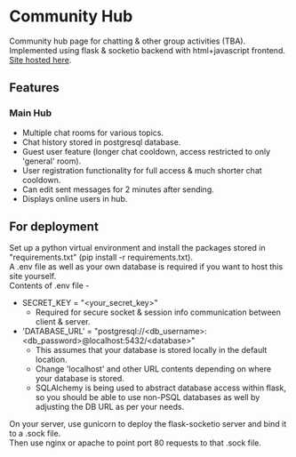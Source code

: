 # Community Hub
Community hub page for chatting & other group activities (TBA).  
Implemented using flask & socketio backend with html+javascript frontend.  
[Site hosted here](https://www.surajb.in).

## Features
### Main Hub
- Multiple chat rooms for various topics.
- Chat history stored in postgresql database.
- Guest user feature (longer chat cooldown, access restricted to only 'general' room).
- User registration functionality for full access & much shorter chat cooldown.
- Can edit sent messages for 2 minutes after sending.
- Displays online users in hub.

## For deployment
Set up a python virtual environment and install the packages stored in "requirements.txt" (pip install -r requirements.txt).  
A .env file as well as your own database is required if you want to host this site yourself.  
Contents of .env file -  
- SECRET_KEY = "<your_secret_key>"
  - Required for secure socket & session info communication between client & server.
- 'DATABASE_URL' = "postgresql://\<db_username\>:\<db_password\>@localhost:5432/\<database\>"
  - This assumes that your database is stored locally in the default location.
  - Change 'localhost' and other URL contents depending on where your database is stored.
  - SQLAlchemy is being used to abstract database access within flask, so you should be able to use non-PSQL databases as well by adjusting the DB URL as per your needs.

On your server, use gunicorn to deploy the flask-socketio server and bind it to a .sock file.  
Then use nginx or apache to point port 80 requests to that .sock file.
